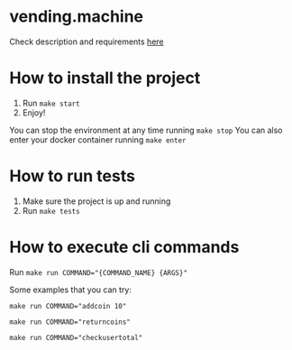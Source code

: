 # vending.machine

Check description and requirements [here](docs/REQUIREMENTS.md)

# How to install the project

1. Run `make start`
2. Enjoy!

You can stop the environment at any time running `make stop`
You can also enter your docker container running `make enter`

# How to run tests

1. Make sure the project is up and running
2. Run `make tests`

# How to execute cli commands

Run `make run COMMAND="{COMMAND_NAME} {ARGS}"`

Some examples that you can try:

`make run COMMAND="addcoin 10"`

`make run COMMAND="returncoins"`

`make run COMMAND="checkusertotal"`

